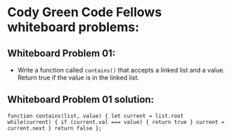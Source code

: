 # Cody Green Code Fellows whiteboard problems:

## Whiteboard Problem 01:

* Write a function called `contains()` that accepts a
linked list and a value. Return true if the value is 
in the linked list.



## Whiteboard Problem 01 solution:

 
`function contains(list, value) {
    let current = list.root
    while(current) {
        if (current.val === value) {
            return true
        }
        current = current.next
    }
    return false
};
`
